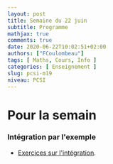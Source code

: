 ```yaml
---
layout: post
title: Semaine du 22 juin
subtitle: Programme
mathjax: true
comments: true
date: 2020-06-22T10:02:51+02:00
authors: ["FCoulombeau"]
tags: [ Maths, Cours, Info ]
categories: [ Enseignement ]
slug: pcsi-m19
niveau: PCSI
---
```


# Pour la semain
### Intégration par l'exemple

- [Exercices sur l'intégration](https://fcoulombeau.github.io/cours/PCSI-Cours-22062020.pdf). 